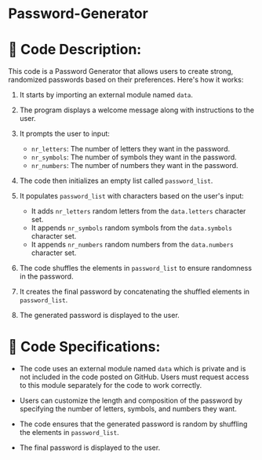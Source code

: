 # Password-Generator

# 🚀 Code Description:

This code is a Password Generator that allows users to create strong, randomized passwords based on their preferences. Here's how it works:

1. It starts by importing an external module named `data`.

2. The program displays a welcome message along with instructions to the user.

3. It prompts the user to input:
   - `nr_letters`: The number of letters they want in the password.
   - `nr_symbols`: The number of symbols they want in the password.
   - `nr_numbers`: The number of numbers they want in the password.

4. The code then initializes an empty list called `password_list`.

5. It populates `password_list` with characters based on the user's input:
   - It adds `nr_letters` random letters from the `data.letters` character set.
   - It appends `nr_symbols` random symbols from the `data.symbols` character set.
   - It appends `nr_numbers` random numbers from the `data.numbers` character set.

6. The code shuffles the elements in `password_list` to ensure randomness in the password.

7. It creates the final password by concatenating the shuffled elements in `password_list`.

8. The generated password is displayed to the user.

# 🔐 Code Specifications:

- The code uses an external module named `data` which is private and is not included in the code posted on GitHub. Users must request access to this module separately for the code to work correctly.

- Users can customize the length and composition of the password by specifying the number of letters, symbols, and numbers they want.

- The code ensures that the generated password is random by shuffling the elements in `password_list`.

- The final password is displayed to the user.

